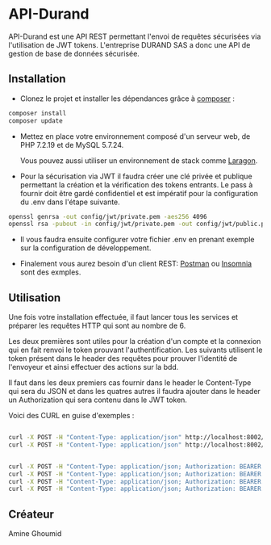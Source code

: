 # API-Durand
API-Durand est une API REST permettant l'envoi de requêtes sécurisées via l'utilisation de JWT tokens. L'entreprise DURAND SAS a donc une API de gestion de base de données sécurisée.

## Installation

- Clonez le projet et installer les dépendances grâce à [composer](https://getcomposer.org/) :

```bash
composer install
composer update
```

- Mettez en place votre environnement composé d'un serveur web, de PHP 7.2.19 et de MySQL 5.7.24.

  Vous pouvez aussi utiliser un environnement de stack comme [Laragon](https://laragon.org/).

- Pour la sécurisation via JWT il faudra créer une clé privée et publique permettant la création et la 
  vérification des tokens entrants. Le pass à fournir doit être gardé confidentiel et est impératif pour la configuration du .env dans l'étape suivante.
```bash
openssl genrsa -out config/jwt/private.pem -aes256 4096
openssl rsa -pubout -in config/jwt/private.pem -out config/jwt/public.pem
```

- Il vous faudra ensuite configurer votre fichier .env en prenant exemple sur la configuration de développement.

- Finalement vous aurez besoin d'un client REST: [Postman](https://www.postman.com/) ou [Insomnia](https://insomnia.rest/) sont des exmples.




## Utilisation
Une fois votre installation effectuée, il faut lancer tous les services et préparer les requêtes HTTP qui sont au nombre de 6.

Les deux premières sont utiles pour la création d'un compte et la connexion qui en fait renvoi le token prouvant l'authentification. Les suivants utilisent le token présent dans le header des requêtes pour prouver l'identité de l'envoyeur et ainsi effectuer des actions sur la bdd.

Il faut dans les deux premiers cas fournir dans le header le Content-Type qui sera du JSON et dans les quatres autres il faudra ajouter dans le header un Authorization qui sera contenu dans le JWT token.

Voici des CURL en guise d'exemples :

```bash

curl -X POST -H "Content-Type: application/json" http://localhost:8002/api/register check -d '{"username": "myUserName", "password" : "myPassword"}'
curl -X POST -H "Content-Type: application/json" http://localhost:8002/api/login_check check -d '{"username": "myUserName", "password" : "myPassword"}'


curl -X POST -H "Content-Type: application/json; Authorization: BEARER [USERTOKEN]" http://localhost:8002/api/getUserMachines check -d '{"username": "myUserName"}'
curl -X POST -H "Content-Type: application/json; Authorization: BEARER [USERTOKEN]" http://localhost:8002/api/createMachine check -d '{"username": "myUserName", "machinename": "myMachineName", "description": "machineDescription"}'
curl -X POST -H "Content-Type: application/json; Authorization: BEARER [USERTOKEN]" http://localhost:8002/api/editMachine check -d '{"machineName": "machineName", "newMachineName": "newMachineName", "newDesscription": "newDesscription"}'
curl -X POST -H "Content-Type: application/json; Authorization: BEARER [USERTOKEN]" http://localhost:8002/api/deleteMachine check -d '{"machineName": "machineName"}'

```


## Créateur
Amine Ghoumid
